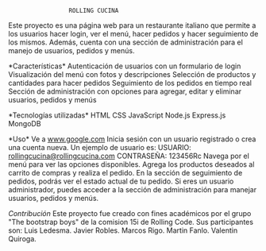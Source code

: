                      ROLLING CUCINA

Este proyecto es una página web para un restaurante italiano que permite a los usuarios hacer login, ver el menú, hacer pedidos y hacer seguimiento de los mismos. Además, cuenta con una sección de administración para el manejo de usuarios, pedidos y menús.

\*Características\*
Autenticación de usuarios con un formulario de login
Visualización del menú con fotos y descripciones
Selección de productos y cantidades para hacer pedidos
Seguimiento de los pedidos en tiempo real
Sección de administración con opciones para agregar, editar y eliminar usuarios, pedidos y menús

\*Tecnologías utilizadas\*
HTML
CSS
JavaScript
Node.js
Express.js
MongoDB

\*Uso\*
Ve a www.google.com
Inicia sesión con un usuario registrado o crea una cuenta nueva.
Un ejemplo de usuario es: USUARIO: rollingcucina@rollingcucina.com CONTRASEÑA: 123456Rc
Navega por el menú para ver las opciones disponibles.
Agrega los productos deseados al carrito de compras y realiza el pedido.
En la sección de seguimiento de pedidos, podrás ver el estado actual de tu pedido.
Si eres un usuario administrador, puedes acceder a la sección de administración para manejar usuarios, pedidos y menús.

_Contribución_
Este proyecto fue creado con fines académicos por el grupo "The bootstrap boys" de la comision 15i de Rolling Code.
Sus participantes son:
Luis Ledesma.
Javier Robles.
Marcos Rigo.
Martin Fanlo.
Valentin Quiroga.
